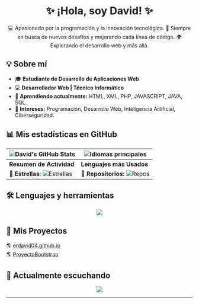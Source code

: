 <h1 align="center">✨ ¡Hola, soy David! ✨</h1>
<p align="center">
  💻 Apasionado por la programación y la innovación tecnológica. 🚀 Siempre en busca de nuevos desafíos y mejorando cada línea de código. 🌍 Explorando el desarrollo web y más allá.
</p>


## 💡 Sobre mí
- 🎓 **Estudiante de Desarrollo de Aplicaciones Web**
- 💻 **Desarrollador Web | Técnico Informático**
- 🌱 **Aprendiendo actualmente:** HTML, XML, PHP, JAVASCRIPT, JAVA, SQL.
- 📌 **Intereses:** Programación, Desarrollo Web, Inteligencia Artificial, Ciberseguridad.


## 📊 Mis estadísticas en GitHub
| ![David's GitHub Stats](https://github-readme-stats.vercel.app/api?username=davidgs04&show_icons=true&hide_title=true&count_private=true&hide=prs&theme=radical) | ![Idiomas principales](https://github-readme-stats.vercel.app/api/top-langs/?username=davidgs04&layout=compact&theme=radical&hide_title=true) |
| ------------------------------------------------------------ | ------------------------------------------------------------------------------------------------------------------------ |
| **Resumen de Actividad**                                     | **Lenguajes más Usados**                                                                                                  |
| **🌟 Estrellas**: ![Estrellas](https://img.shields.io/github/stars/jaqutay680?style=flat-square) | **🔄 Repositorios:** ![Repos](https://img.shields.io/github/followers/jaqutay680?style=flat-square) |



## 🛠️ Lenguajes y herramientas
<p align="center">
  <img src="https://skillicons.dev/icons?i=html,css,js,php,python,java,c,cpp,react,vue,nodejs,express,mysql,mongodb,git,github,vscode" />
</p>


## 🔗 Mis Proyectos
<p>🌎 <a href="https://davidgs04.github.io/erdavid04.github.io/" target="_blank" style="display: inline-block; margin-right: 20px;">erdavid04.github.io</a><br>
🌎 <a href="https://davidgs04.github.io/ProyectoBootstrap/" target="_blank" style="display: inline-block; margin-right: 20px;">ProyectoBootstrap</a></p>


## 🎵 Actualmente escuchando
<p align="center">
  <a href="https://github.com/kittinan/spotify-github-profile">
    <img src="https://spotify-github-profile.kittinanx.com/api/view?uid=31piklw352s5noozfvqmundxwrcu&cover_image=true&theme=default&show_offline=false&background_color=121212&interchange=false">
  </a>
</p>

---

